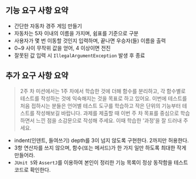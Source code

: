 ## 기능 요구 사항 요약
- 간단한 자동차 경주 게임 만들기
- 자동차는 5자 이내의 이름을 가지며, 쉼표를 기준으로 구분
- 사용자가 몇 번 이동할 것인지 입력하며, 끝나면 우승자(들) 이름을 출력
- 0~9 사이 무작위 값을 얻어, 4 이상이면 전진
- 잘못된 값 입력 시 `IllegalArgumentException` 발생 후 종료

## 추가 요구 사항 요약
> 2주 차 미션에서는 1주 차에서 학습한 것에 더해 함수를 분리하고, 각 함수별로 테스트를 작성하는 것에 익숙해지는 것을 목표로 하고 있어요.
> 이번에 테스트를 처음 접하시는 분들은 언어별 테스트 도구를 학습하고 작은 단위의 기능부터 테스트를 작성해보길 바랍니다.
> 과제를 제출할 때 이번 주 차 목표를 중심으로 학습하면서 느낀 점을 소감문으로 작성해 주세요. 이때 학습한 '과정’을 잘 드러내 주세요.
- indent(인덴트, 들여쓰기) depth를 3이 넘지 않도록 구현한다. 2까지만 허용한다.
- 3항 연산자를 쓰지 않으며, 함수(또는 메서드)가 한 가지 일만 하도록 최대한 작게 만들어라.
- `JUnit 5`와 `AssertJ`를 이용하여 본인이 정리한 기능 목록이 정상 동작함을 테스트 코드로 확인한다.